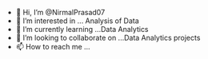 - 👋 Hi, I’m @NirmalPrasad07
- 👀 I’m interested in ... Analysis of Data
- 🌱 I’m currently learning ...Data Analytics
- 💞️ I’m looking to collaborate on ...Data Analytics projects
- 📫 How to reach me ...

<!---
NirmalPrasad07/NirmalPrasad07 is a ✨ special ✨ repository because its `README.md` (this file) appears on your GitHub profile.
You can click the Preview link to take a look at your changes.
--->
